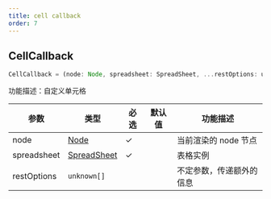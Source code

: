 ```yaml
---
title: cell callback
order: 7
---
```


## CellCallback

```js
CellCallback = (node: Node, spreadsheet: SpreadSheet, ...restOptions: unknown[]) => G.Group;
```

功能描述：自定义单元格

| 参数 | 类型 | 必选  | 默认值 | 功能描述 |
| --- | --- | ---  | --- | --- |
| node | [Node](#node) | ✓ |    | 当前渲染的 node 节点 |
| spreadsheet | [SpreadSheet](#spreadsheet) | ✓ |    | 表格实例 |
| restOptions | `unknown[]` |  |    | 不定参数，传递额外的信息 |
